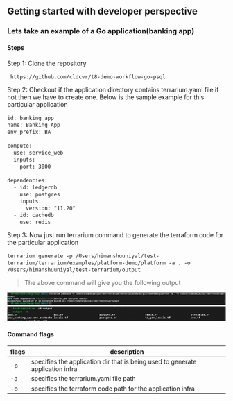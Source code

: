 ## Getting started with developer perspective

### Lets take an example of a Go application(banking app)

#### Steps

Step 1: Clone the repository
```
 https://github.com/cldcvr/t8-demo-workflow-go-psql
```
Step 2: Checkout if the application directory contains terrarium.yaml file if not then we have to create one. Below is the sample example for this particular application

```
id: banking_app
name: Banking App
env_prefix: BA

compute:
  use: service_web
  inputs:
    port: 3000

dependencies:
  - id: ledgerdb
    use: postgres
    inputs:
      version: "11.20"
  - id: cachedb
    use: redis
```

Step 3: Now just run terrarium command to generate the terraform code for the particular application

```
terrarium generate -p /Users/himanshuuniyal/test-terrarium/terrarium/examples/platform-demo/platform -a . -o /Users/himanshuuniyal/test-terrarium/output
```
> The above command will give you the following output

![myimage](getting_started/images/one.png)
![myimage](getting_started/images/two.png)

#### Command flags

|  flags  |  description |
| ------  |  ----------- |
|  -p     |  specifies the application dir that is being used to generate application infra |
|  -a     |  specifies the terrarium.yaml file path            |
|  -o     |   specifies the terraform code path for the application infra           |
